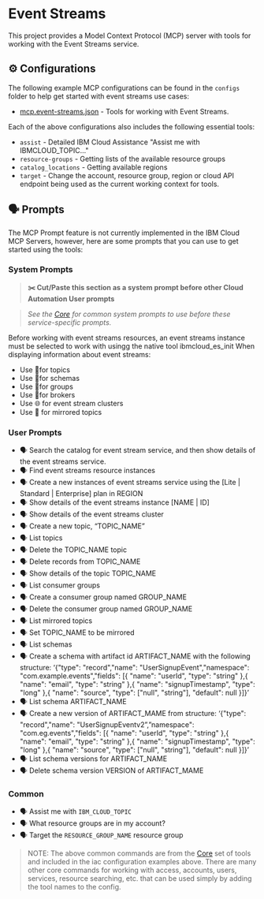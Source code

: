 # Event Streams

This project provides a Model Context Protocol (MCP) server with tools for working with the Event Streams service.

## ⚙️ Configurations

The following example MCP configurations can be found in the `configs` folder to help get started with event streams use cases:

- [mcp.event-streams.json](https://github.com/IBM-Cloud/ibmcloud-mcp-server/blob/main/src/event-streams/configs/mcp.event-streams.json) - Tools for working with Event Streams.

Each of the above configurations also includes the following essential tools:

- `assist` - Detailed IBM Cloud Assistance "Assist me with IBMCLOUD_TOPIC..."
- `resource-groups` - Getting lists of the available resource groups
- `catalog_locations` - Getting available regions
- `target` - Change the account, resource group, region or cloud API endpoint being used as the current working context for tools.

## 🗣️ Prompts

The MCP Prompt feature is not currently implemented in the IBM Cloud MCP Servers, however, here are some prompts that you can use to get started using the tools:

### System Prompts

> **✂️ Cut/Paste this section as a system prompt before other Cloud Automation User prompts**

> _See the [Core](https://github.com/IBM-Cloud/ibmcloud-mcp-server/blob/main/src/core/README.md) for common system prompts to use before these service-specific prompts._

Before working with event streams resources, an event streams instance must be selected to work with usingg the native tool ibmcloud_es_init
When displaying information about event streams:

- Use 💬for topics
- Use 📐for schemas
- Use 👥for groups
- Use 🤝for brokers
- Use 🌐 for event stream clusters
- Use 🔄 for mirrored topics

### User Prompts

- 🗣️ Search the catalog for event stream service, and then show details of the event streams service.
- 🗣️ Find event streams resource instances
- 🗣️ Create a new instances of event streams service using the [Lite | Standard | Enterprise] plan in REGION
- 🗣️ Show details of the event streams instance [NAME | ID]
- 🗣️ Show details of the event streams cluster
- 🗣️ Create a new topic, “TOPIC_NAME”
- 🗣️ List topics
- 🗣️ Delete the TOPIC_NAME topic
- 🗣️ Delete records from TOPIC_NAME
- 🗣️ Show details of the topic TOPIC_NAME
- 🗣️ List consumer groups
- 🗣️ Create a consumer group named GROUP_NAME
- 🗣️ Delete the consumer group named GROUP_NAME
- 🗣️ List mirrored topics
- 🗣️ Set TOPIC_NAME to be mirrored
- 🗣️ List schemas
- 🗣️ Create a schema with artifact id ARTIFACT_NAME with the following structure: ‘{"type": "record","name": "UserSignupEvent","namespace": "com.example.events","fields": [{ "name": "userId", "type": "string" },{ "name": "email", "type": "string" },{ "name": "signupTimestamp", "type": "long" },{ "name": "source", "type": ["null", "string"], "default": null }]}’
- 🗣️ List schema ARTIFACT_NAME
- 🗣️ Create a new version of ARTIFACT_MAME from structure: ‘{"type": "record","name": "UserSignupEventv2”,”namespace": "com.eg.events","fields": [{ "name": "userId", "type": "string" },{ "name": "email", "type": "string" },{ "name": "signupTimestamp", "type": "long" },{ "name": "source", "type": ["null", "string"], "default": null }]}’
- 🗣️ List schema versions for ARTIFACT_NAME
- 🗣️ Delete schema version VERSION of ARTIFACT_MAME

### Common

- 🗣️ Assist me with `IBM_CLOUD_TOPIC`
- 🗣️ What resource groups are in my account?
- 🗣️ Target the `RESOURCE_GROUP_NAME` resource group

> NOTE: The above common commands are from the [Core](https://github.com/IBM-Cloud/ibmcloud-mcp-server/blob/main/src/core/README.md) set of tools and included in the iac configuration examples above.  There are many other core commands for working with access, accounts, users, services, resource searching, etc. that can be used simply by adding the tool names to the config.
